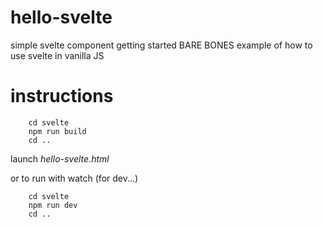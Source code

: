 # hello-svelte
simple svelte component getting started
BARE BONES example of how to use svelte in vanilla JS

# instructions 
```
    cd svelte
    npm run build
    cd ..
```
launch *hello-svelte.html*

or to run with watch (for dev...)
```
    cd svelte
    npm run dev
    cd ..
```
